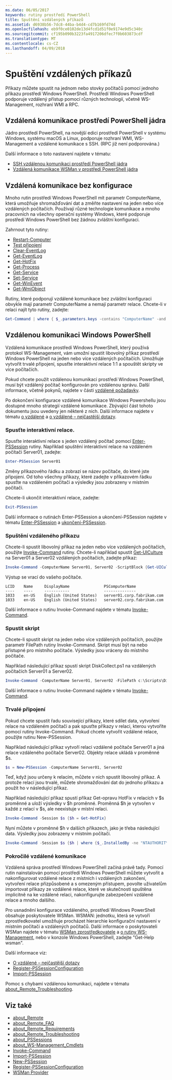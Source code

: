 ```yaml
---
ms.date: 06/05/2017
keywords: rutiny prostředí PowerShell
title: Spuštění vzdálených příkazů
ms.assetid: d6938b56-7dc8-44ba-b4d4-cd7b169fd74d
ms.openlocfilehash: eb9f0ce0102de13d4fcd1d51f0e9174e9d5c340c
ms.sourcegitcommit: cf195b090b3223fa4917206dfec7f0b603873cdf
ms.translationtype: MT
ms.contentlocale: cs-CZ
ms.lasthandoff: 04/09/2018
---
```

# <a name="running-remote-commands"></a>Spuštění vzdálených příkazů

Příkazy můžete spustit na jednom nebo stovky počítačů pomocí jednoho příkazu prostředí Windows PowerShell. Prostředí Windows PowerShell podporuje vzdálený přístup pomocí různých technologií, včetně WS-Management, rozhraní WMI a RPC.

## <a name="remoting-in-powershell-core"></a>Vzdálená komunikace prostředí PowerShell jádra

Jádro prostředí PowerShell, na novější edici prostředí PowerShell v systému Windows, systému macOS a Linux, podporuje rozhraní WMI, WS-Management a vzdálené komunikace s SSH.
(RPC již není podporována.)

Další informace o toto nastavení najdete v tématu:

* [SSH vzdálenou komunikaci prostředí PowerShell jádra][ssh-remoting]
* [Vzdálená komunikace WSMan v prostředí PowerShell jádra][wsman-remoting]

## <a name="remoting-without-configuration"></a>Vzdálená komunikace bez konfigurace

Mnoho rutin prostředí Windows PowerShell mít parametr ComputerName, která umožňuje shromažďování dat a změňte nastavení na jeden nebo více vzdálených počítačích. Používají různé technologie komunikace a mnoho pracovních na všechny operační systémy Windows, které podporuje prostředí Windows PowerShell bez žádnou zvláštní konfiguraci.

Zahrnout tyto rutiny:

* [Restart-Computer](https://go.microsoft.com/fwlink/?LinkId=821625)
* [Test připojení](https://go.microsoft.com/fwlink/?LinkId=821646)
* [Clear-EventLog](https://go.microsoft.com/fwlink/?LinkId=821568)
* [Get-EventLog](https://go.microsoft.com/fwlink/?LinkId=821585)
* [Get-HotFix](https://go.microsoft.com/fwlink/?LinkId=821586)
* [Get-Process](https://go.microsoft.com/fwlink/?linkid=821590)
* [Get-Service](https://go.microsoft.com/fwlink/?LinkId=821593)
* [Set-Service](https://go.microsoft.com/fwlink/?LinkId=821633)
* [Get-WinEvent](https://go.microsoft.com/fwlink/?linkid=821529)
* [Get-WmiObject](https://go.microsoft.com/fwlink/?LinkId=821595)

Rutiny, které podporují vzdálené komunikace bez zvláštní konfiguraci obvykle mají parametr ComputerName a nemají parametr relace. Chcete-li v relaci najít tyto rutiny, zadejte:

```powershell
Get-Command | where { $_.parameters.keys -contains "ComputerName" -and $_.parameters.keys -notcontains "Session"}
```

## <a name="windows-powershell-remoting"></a>Vzdálenou komunikaci Windows PowerShell

Vzdálená komunikace prostředí Windows PowerShell, který používá protokol WS-Management, vám umožní spustit libovolný příkaz prostředí Windows PowerShell na jeden nebo více vzdálených počítačích. Umožňuje vytvořit trvalé připojení, spusťte interaktivní relace 1:1 a spouštět skripty ve více počítačích.

Pokud chcete použít vzdálenou komunikaci prostředí Windows PowerShell, musí být vzdálený počítač konfigurován pro vzdálenou správu. Další informace, včetně pokynů, najdete v části [vzdálené požadavky](https://technet.microsoft.com/library/dd315349.aspx).

Po dokončení konfigurace vzdálené komunikace Windows Powershellu jsou dostupné mnoho strategií vzdálené komunikace. Zbývající část tohoto dokumentu jsou uvedeny jen některé z nich. Další informace najdete v tématu [o vzdálené](https://technet.microsoft.com/library/dd347744.aspx) a [o vzdálené – nejčastější dotazy](https://technet.microsoft.com/library/dd347744.aspx).

### <a name="start-an-interactive-session"></a>Spusťte interaktivní relace.

Spusťte interaktivní relace s jeden vzdálený počítač pomocí [Enter-PSSession](https://go.microsoft.com/fwlink/?LinkId=821477) rutiny.
Například spuštění interaktivní relace na vzdáleném počítači Server01, zadejte:

```powershell
Enter-PSSession Server01
```

Změny příkazového řádku a zobrazí se název počítače, do které jste připojeni. Od toho všechny příkazy, které zadejte v příkazovém řádku spusťte na vzdáleném počítači a výsledky jsou zobrazeny v místním počítači.

Chcete-li ukončit interaktivní relace, zadejte:

```powershell
Exit-PSSession
```

Další informace o rutinách Enter-PSSession a ukončení-PSSession najdete v tématu [Enter-PSSession](https://go.microsoft.com/fwlink/?LinkId=821477) a [ukončení-PSSession](https://go.microsoft.com/fwlink/?LinkID=821478).

### <a name="run-a-remote-command"></a>Spuštění vzdáleného příkazu

Chcete-li spustit libovolný příkaz na jeden nebo více vzdálených počítačích, použijte [Invoke-Command](https://go.microsoft.com/fwlink/?LinkId=821493) rutiny.
Chcete-li například spustit [Get-UICulture](https://go.microsoft.com/fwlink/?LinkId=821806) na Server01 a Server02 vzdálených počítačích, zadejte příkaz:

```powershell
Invoke-Command -ComputerName Server01, Server02 -ScriptBlock {Get-UICulture}
```

Výstup se vrací do vašeho počítače.

```output
LCID    Name     DisplayName               PSComputerName
----    ----     -----------               --------------
1033    en-US    English (United States)   server01.corp.fabrikam.com
1033    en-US    English (United States)   server02.corp.fabrikam.com
```

Další informace o rutinu Invoke-Command najdete v tématu [Invoke-Command](https://go.microsoft.com/fwlink/?LinkId=821493).

### <a name="run-a-script"></a>Spustit skript

Chcete-li spustit skript na jeden nebo více vzdálených počítačích, použijte parametr FilePath rutiny Invoke-Command. Skript musí být na nebo přístupné pro místního počítače. Výsledky jsou vráceny do místního počítače.

Například následující příkaz spustí skript DiskCollect.ps1 na vzdálených počítačích Server01 a Server02.

```powershell
Invoke-Command -ComputerName Server01, Server02 -FilePath c:\Scripts\DiskCollect.ps1
```

Další informace o rutinu Invoke-Command najdete v tématu [Invoke-Command](https://go.microsoft.com/fwlink/?LinkId=821493).

### <a name="establish-a-persistent-connection"></a>Trvalé připojení

Pokud chcete spustit řadu související příkazy, které sdílet data, vytvoření relace na vzdáleném počítači a pak spusťte příkazy v relaci, kterou vytvoříte pomocí rutiny Invoke-Command. Pokud chcete vytvořit vzdálené relace, použijte rutinu New-PSSession.

Například následující příkaz vytvoří relaci vzdálené počítače Server01 a jiná relace vzdáleného počítače Server02. Objekty relace ukládá v proměnné $s.

```powershell
$s = New-PSSession -ComputerName Server01, Server02
```

Teď, když jsou určeny k relacím, můžete v nich spustit libovolný příkaz. A protože relací jsou trvalé, můžete shromažďování dat do jednoho příkazu a použít ho v následující příkaz.

Například následující příkaz spustí příkaz Get-opravu HotFix v relacích v $s proměnné a uloží výsledky v $h proměnné. Proměnná $h je vytvořen v každé z relací v $s, ale neexistuje v místní relaci.

```powershell
Invoke-Command -Session $s {$h = Get-HotFix}
```

Nyní můžete v proměnné $h v dalších příkazech, jako je třeba následující data. Výsledky jsou zobrazeny v místním počítači.

```powershell
Invoke-Command -Session $s {$h | where {$_.InstalledBy -ne "NTAUTHORITY\SYSTEM"}}
```

### <a name="advanced-remoting"></a>Pokročilé vzdálené komunikace

Vzdálená správa prostředí Windows PowerShell začíná právě tady. Pomocí rutin nainstalován pomocí prostředí Windows PowerShell můžete vytvořit a nakonfigurovat vzdálené relace z místních i vzdálených zakončení, vytvoření relace přizpůsobené a s omezeným přístupem, povolte uživatelům importovat příkazy ze vzdálené relace, které ve skutečnosti spuštěna implicitně na ke vzdálené relaci, nakonfigurujte zabezpečení vzdálené relace a mnoho dalšího.

Pro usnadnění konfigurace vzdáleného, prostředí Windows PowerShell obsahuje poskytovatele WSMan. WSMAN: jednotku, která se vytvoří zprostředkovatel umožňuje procházet hierarchie konfigurační nastavení v místním počítači a vzdálených počítačů.
Další informace o poskytovateli WSMan najdete v tématu [WSMan zprostředkovatele](https://technet.microsoft.com/en-us/library/dd819476.aspx) a [o rutiny WS-Management](https://technet.microsoft.com/en-us/library/dd819481.aspx), nebo v konzole Windows PowerShell, zadejte "Get-Help wsman".

Další informace viz:

- [O vzdálené – nejčastější dotazy](https://technet.microsoft.com/en-us/library/dd315359.aspx)
- [Register-PSSessionConfiguration](https://go.microsoft.com/fwlink/?LinkId=821508)
- [Import-PSSession](https://go.microsoft.com/fwlink/?LinkId=821821)

Pomoc s chybami vzdálenou komunikaci, najdete v tématu [about_Remote_Troubleshooting](https://technet.microsoft.com/en-us/library/dd347642.aspx).

## <a name="see-also"></a>Viz také

- [about_Remote](https://technet.microsoft.com/en-us/library/9b4a5c87-9162-4adf-bdfe-fbc80b9b8970)
- [about_Remote_FAQ](https://technet.microsoft.com/en-us/library/e23702fd-9415-4a98-9975-390a4d3adc42)
- [about_Remote_Requirements](https://technet.microsoft.com/en-us/library/da213949-134c-4741-b307-81f4492ba1bd)
- [about_Remote_Troubleshooting](https://technet.microsoft.com/en-us/library/2f890148-8578-49ed-85ea-79a489dd6317)
- [about_PSSessions](https://technet.microsoft.com/en-us/library/7a9b4e0e-fa1b-47b0-92f6-6e2995d70acb)
- [about_WS-Management_Cmdlets](https://technet.microsoft.com/en-us/library/6ed3370a-ea10-45a5-9493-696aeace27ed)
- [Invoke-Command](https://go.microsoft.com/fwlink/?LinkId=821493)
- [Import-PSSession](https://go.microsoft.com/fwlink/?LinkId=821821)
- [New-PSSession](https://go.microsoft.com/fwlink/?LinkId=821498)
- [Register-PSSessionConfiguration](https://go.microsoft.com/fwlink/?LinkId=821508)
- [WSMan Provider](https://technet.microsoft.com/en-us/library/66fe1241-e08f-49ca-832f-a84c33ca8735)

[wsman-remoting]: WSMan-Remoting-in-PowerShell-Core.md
[ssh-remoting]: SSH-Remoting-in-PowerShell-Core.md